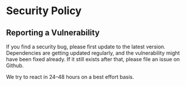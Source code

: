 # Security Policy

## Reporting a Vulnerability

If you find a security bug, please first update to the latest version.
Dependencies are getting updated regularly, and the vulnerability might have been fixed already.
If it still exists after that, please file an issue on Github.

We try to react in 24–48 hours on a best effort basis.
